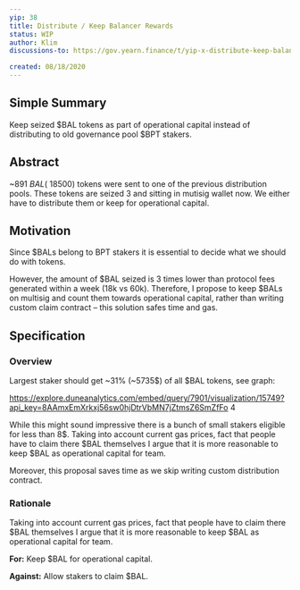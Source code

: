 ```yaml
---
yip: 38
title: Distribute / Keep Balancer Rewards
status: WIP
author: Klim
discussions-to: https://gov.yearn.finance/t/yip-x-distribute-keep-balancer-rewards/2436

created: 08/18/2020
---
```


<!--You can leave these HTML comments in your merged SIP and delete the visible duplicate text guides, they will not appear and may be helpful to refer to if you edit it again. This is the suggested template for new SIPs. Note that an SIP number will be assigned by an editor. When opening a pull request to submit your SIP, please use an abbreviated title in the filename, `sip-draft_title_abbrev.md`. The title should be 44 characters or less.-->

## Simple Summary
<!--"If you can't explain it simply, you don't understand it well enough." Simply describe the outcome the proposed changes intends to achieve. This should be non-technical and accessible to a casual community member.-->
Keep seized $BAL tokens as part of operational capital instead of distributing to old governance pool $BPT stakers.

## Abstract
<!--A short (~200 word) description of the proposed change, the abstract should clearly describe the proposed change. This is what *will* be done if the SIP is implemented, not *why* it should be done or *how* it will be done. If the SIP proposes deploying a new contract, write, "we propose to deploy a new contract that will do x".-->
~891 $BAL (~18500$) tokens were sent to one of the previous distribution pools. These tokens are seized 3 and sitting in mutisig wallet now. We either have to distribute them or keep for operational capital.

## Motivation
<!--This is the problem statement. This is the *why* of the SIP. It should clearly explain *why* the current state of the protocol is inadequate.  It is critical that you explain *why* the change is needed, if the SIP proposes changing how something is calculated, you must address *why* the current calculation is innaccurate or wrong. This is not the place to describe how the SIP will address the issue!-->
Since $BALs belong to BPT stakers it is essential to decide what we should do with tokens.

However, the amount of $BAL seized is 3 times lower than protocol fees generated within a week (18k vs 60k). Therefore, I propose to keep $BALs on multisig and count them towards operational capital, rather than writing custom claim contract – this solution safes time and gas.

## Specification
<!--The specification should describe the syntax and semantics of any new feature, there are five sections
1. Overview
2. Rationale
3. Technical Specification
4. Test Cases
5. Configurable Values
-->

### Overview
<!--This is a high level overview of *how* the SIP will solve the problem. The overview should clearly describe how the new feature will be implemented.-->
Largest staker should get ~31% (~5735$) of all $BAL tokens, see graph:

https://explore.duneanalytics.com/embed/query/7901/visualization/15749?api_key=8AAmxEmXrkxj56sw0hjDtrVbMN7jZtmsZ6SmZfFo 4

While this might sound impressive there is a bunch of small stakers eligible for less than 8$. Taking into account current gas prices, fact that people have to claim there $BAL themselves I argue that it is more reasonable to keep $BAL as operational capital for team.

Moreover, this proposal saves time as we skip writing custom distribution contract.

### Rationale
<!--This is where you explain the reasoning behind how you propose to solve the problem. Why did you propose to implement the change in this way, what were the considerations and trade-offs. The rationale fleshes out what motivated the design and why particular design decisions were made. It should describe alternate designs that were considered and related work. The rationale may also provide evidence of consensus within the community, and should discuss important objections or concerns raised during discussion.-->
Taking into account current gas prices, fact that people have to claim there $BAL themselves I argue that it is more reasonable to keep $BAL as operational capital for team.



**For:** Keep $BAL for operational capital.

**Against:** Allow stakers to claim $BAL.
